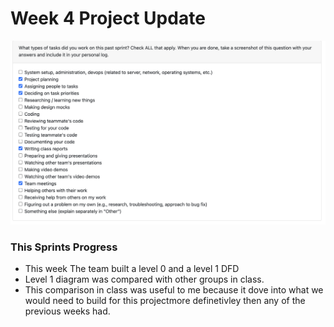 # Week 4 Project Update

![image](/docs/logs/EvanPasenau/week5log.png)

### This Sprints Progress
- This week The team built a level 0 and a level 1 DFD
- Level 1 diagram was compared with other groups in class. 
- This comparison in class was useful to me because it dove into what we would need to build for this projectmore definetivley then any of the previous weeks had.
